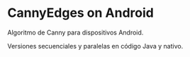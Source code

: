 # CannyEdges on Android

Algoritmo de Canny para dispositivos Android.

Versiones secuenciales y paralelas en código Java y nativo.
